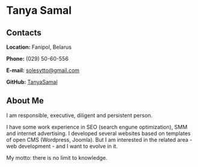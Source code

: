 # Tanya Samal
## Contacts
**Location:** Fanipol, Belarus

**Phone:** (029) 50-60-556

**E-mail:** solesytto@gmail.com

**GitHub:** [TanyaSamal](https://github.com/TanyaSamal)

## About Me

I am responsible, executive, diligent and persistent person.

I have some work experience in SEO (search engune optimization), SMM and internet advertising. I developed several websites based on templates of open CMS (Wordpress, Joomla). But I am interested in the related area - web development - and I want to evolve in it.

My motto: there is no limit to knowledge.

